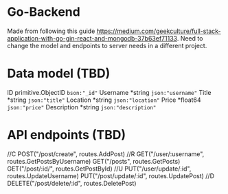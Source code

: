 # Go-Backend

 Made from following this guide <https://medium.com/geekculture/full-stack-application-with-go-gin-react-and-mongodb-37b63ef71133>.
 Need to change the model and endpoints to server needs in a different project.

# Data model (TBD)

ID          primitive.ObjectID `bson:"_id"`
	Username    *string            `json:"username"`
	Title       *string            `json:"title"`
	Location    *string            `json:"location"`
	Price       *float64           `json:"price"`
	Description *string            `json:"description"`

# API endpoints (TBD)
  
  //C
	POST("/post/create", routes.AddPost)
	//R
	GET("/user/:username", routes.GetPostsByUsername)
	GET("/posts", routes.GetPosts)
	GET("/post/:id/", routes.GetPostById)
	//U
	PUT("/user/update/:id", routes.UpdateUsername)
  PUT("/post/update/:id", routes.UpdatePost)
	//D
	DELETE("/post/delete/:id", routes.DeletePost)
